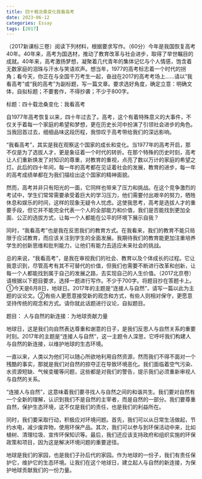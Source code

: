 ```yaml
---
title: 四十载沧桑变化我看高考
date: 2023-06-12
categories: Essay
tags: [2017]
---
```




 （2017新课标三卷）阅读下列材料，根据要求写作。（60分）今年是我国恢复高考40年。40年来，高考为国选材，推动了教育改革与社会进步，取得了举世瞩目的成就。40年来，高考激扬梦想，凝聚着几代青年的集体记忆与个人情感，饱含着无数家庭的泪珠与汗水与笑语欢声。想当年，1977的高考标志着一个时代的拐角；看今天，你正在与全国千万考生一起，奋战在2017的高考考场上……请以“我看高考”或“我的高考”为副标题，写一篇文章。要求选好角度，确定立意：明确文体，自拟标题；不要套作，不得抄袭；不少于800字。

标题：四十载沧桑变化：我看高考

自1977年高考恢复以来，四十年过去了。高考，这个有着特殊意义的大事件，不仅关乎着每一个家庭的希望和梦想，更在历史长河中扮演了引领社会进步的角色。当我回首过去，细细品味这段历程，我惊叹于高考带给我们的深远影响。

“我看高考”，其实是我在观察这个国家的成长和变化。当1977年的高考开启，那不仅是为了选拔人才，更是象征着一个时代的转折。在那个特殊的历史时刻，高考让人们重新焕发了对知识的尊重，对教育的重视，点亮了数以万计的家庭的希望之灯。此后的四十年间，每一年的高考都在见证着社会的发展，教育的进步，每一年的高考成绩单都在为我们描绘出这个国家的精神面貌。

然而，高考并非只有阳光的一面，它同样也带来了压力和挑战。在这个竞争激烈的考试中，学生们常常需要承受着巨大的学习压力，他们需要付出艰辛的努力，牺牲休息和娱乐的时间，这样的现象无疑令人忧虑。这使我思考，高考是选拔人才的重要手段，但它并不能完全代表一个人的全部能力和价值，我们是否能找到更加全面、公正的选拔方式，让每一个人都能在公平的环境下展示自我？

同时，“我看高考”也是我在反思我们的教育方式。在我看来，我们的教育不能只局限于应试教育，而应该关注到学生的全面发展。我期待我们的教育能更加注重培养学生的创新思维和批判能力，让他们有能力去适应未来社会的挑战。

总的来说，“我看高考”，是我在审视我们的社会、教育以及个体成长的过程。它让我意识到，尽管高考有其不可替代的价值，但我们也需要不断进行改革和创新，让每一个人都能找到属于自己的发展之路，去实现自己的人生价值。（2017北京卷）请根据以下题目要求，选择一题进行写作。不少于700字。将题目抄在答题卡上。①今天是6月8日，地球日。2017年的主题是“连接人与自然”，请写一篇以此为主题的议论文。②有些人更愿意接受新的观念和方式，有些人则相对保守，更愿意坚持传统的观念和方式。请你就此话题进行议论，自拟题目。

题目： 人与自然的新连接：为地球贡献力量

地球日，这是我们向自然表达尊重和谢意的日子，是我们反思人与自然关系的重要时刻。2017年的主题是“连接人与自然”，这一主题令人深思，它呼吁我们构建人与自然的新连接，以维护地球的生态环境。

一直以来，人类以为他们可以随心所欲地利用自然资源，然而我们不得不面对一个残酷的事实，那就是我们对自然的掠夺正在导致环境恶化。我们面临着空气污染、水资源短缺、气候变暖等问题，这些都是对我们的警告，提示我们必须重新审视人与自然的关系。

“连接人与自然”，这意味着我们要寻找人与自然之间的和谐共生。我们要对自然有一个全新的理解，认识到我们不是自然的主宰者，而是自然的一部分。我们要尊重自然，保护生态环境，这不仅是我们的责任，也是我们的利益所在。

同时，我们要采取行动，积极应对环境问题。首先，我们可以从日常生活做起，节约水电，减少废弃物，使用环保产品。其次，我们可以参与到环保活动中来，比如植树、清理垃圾、宣传环保知识等。最后，我们还应该支持政府和组织实施的环保政策和项目，因为这是解决环境问题的重要途径。

地球是我们的家园，也是我们子孙后代的家园。作为地球的一份子，我们有责任保护它，维护它的生态环境。让我们在这个地球日，建立起人与自然的新连接，为保护地球贡献我们的一份力量。